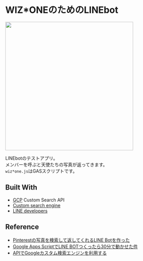 # WIZ*ONEのためのLINEbot

<img width="400px" src="https://user-images.githubusercontent.com/61341108/117563840-8cba0c80-b0e3-11eb-9e0f-1b6247be74c5.png">

LINEbotのテストアプリ。<br>
メンバーを呼ぶと天使たちの写真が返ってきます。<br>
``wiz*one.js``はGASスクリプトです。

## Built With
- [GCP](https://console.cloud.google.com/) Custom Search API
- [Custom search engine](https://cse.google.com/cse/all)
- [LINE developers](https://developers.line.biz/en/)

## Reference
- [Pinterestの写真を検索して返してくれるLINE Botを作った](https://zenn.dev/putcho/articles/2b97b006697323)
- [Google Apps ScriptでLINE BOTつくったら30分で動かせた件](https://qiita.com/hakshu/items/55c2584cf82718f47464)
- [APIでGoogleカスタム検索エンジンを利用する](https://www.ipvx.info/provider-ip-zone-search/cse/)
